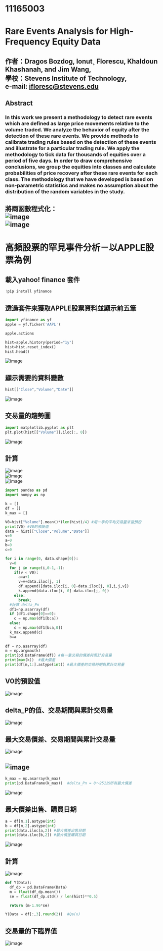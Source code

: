 # 11165003 #
# Rare Events Analysis for High-Frequency Equity Data #

## 作者：Dragos Bozdog, Ionut¸ Florescu, Khaldoun Khashanah, and Jim Wang,<br/>學校：Stevens Institute of Technology,<br/>e-mail: ifloresc@stevens.edu ##

## Abstract ##

### In this work we present a methodology to detect rare events which are defined as large price movements relative to the volume traded. We analyze the behavior of equity after the detection of these rare events. We provide methods to calibrate trading rules based on the detection of these events and illustrate for a particular trading rule. We apply the methodology to tick data for thousands of equities over a period of five days. In order to draw comprehensive conclusions, we group the equities into classes and calculate probabilities of price recovery after these rare events for each class. The methodology that we have developed is based on non-parametric statistics and makes no assumption about the distribution of the random variables in the study. ###

## 將兩函數程式化：<br/>![image](https://user-images.githubusercontent.com/118785456/204456081-c6fa7456-35e8-4941-8128-7b798b084f77.png)<br/>![image](https://user-images.githubusercontent.com/118785456/204456185-7e215b9c-8f8f-40c6-82ff-8edd4a07e9f8.png) ##

# 高頻股票的罕見事件分析－以APPLE股票為例 #

## 載入yahoo! finance 套件
```python
!pip install yfinance
```
## 透過套件來獲取APPLE股票資料並顯示前五筆
```python
import yfinance as yf
apple = yf.Ticker('AAPL')

apple.actions

hist=apple.history(period="1y")
hist=hist.reset_index()
hist.head()
```
![image](https://user-images.githubusercontent.com/118785456/204454504-5be21f37-572e-42f0-8fc3-bfff6d6a1490.png)
## 顯示需要的資料變數
```python
hist[["Close","Volume","Date"]]
```
![image](https://user-images.githubusercontent.com/118785456/204454951-a878e25a-8910-4b14-a776-2c312a43a697.png)
## 交易量的趨勢圖
```python
import matplotlib.pyplot as plt
plt.plot(hist[["Volume"]].iloc[:, 0])
```
![image](https://user-images.githubusercontent.com/118785456/204455451-86bbadc4-4a5b-4e16-b96e-0afc016efbc0.png)
## 計算 ##
![image](https://user-images.githubusercontent.com/118785456/204457353-6b96adce-543c-4aa6-b8d4-5ad14b898ca0.png)<br/>![image](https://user-images.githubusercontent.com/118785456/204458298-ba3895b0-f5e6-4ecb-a1d9-f5d81ecac0e5.png)<br/>![image](https://user-images.githubusercontent.com/118785456/204462017-55df0386-2486-434c-aee9-314bb903645b.png)
```python
import pandas as pd
import numpy as np

k = []
df = []
k_max = []

V0=hist["Volume"].mean()*(len(hist)/4) #用一季的平均交易量來當預設
print(V0) #V0的預設值
data = hist[["Close","Volume","Date"]]
v=0
a=0
b=0
c=0

for i in range(0, data.shape[0]):
  v=0
  for j in range(i,0-1,-1):
    if(v < V0):
      a=a+1
      v=v+data.iloc[j, 1]
      df.append([data.iloc[i, 0]-data.iloc[j, 0],i,j,v])
      k.append(data.iloc[i, 0]-data.iloc[j, 0])
    else:
      break;
  #計算 delta_Pn
  df1=np.asarray(df)
  if (df1.shape[0]==0):
    c = np.max(df1[b:a])
  else:  
    c = np.max(df1[b:a,0])
  k_max.append(c)
  b=a
  
df = np.asarray(df)
m = np.argmax(k)
print(pd.DataFrame(df)) #每一筆交易的價差與累計交易量
print(max(k))  #最大價差
print(df[m,1:].astype(int)) #最大價差的交易時期與累計交易量
```
## V0的預設值
![image](https://user-images.githubusercontent.com/118785456/204459472-8b68d3a0-aad3-4ec0-b51c-cc48218d50c8.png)
## delta_P的值、交易期間與累計交易量
![image](https://user-images.githubusercontent.com/118785456/204460191-2cede98e-e74b-4277-aa34-9dca6b30e550.png)
## 最大交易價差、交易期間與累計交易量
![image](https://user-images.githubusercontent.com/118785456/204460552-b04836ee-21ac-400a-8aaf-cbd4103aba6c.png)
## ![image](https://user-images.githubusercontent.com/118785456/204456081-c6fa7456-35e8-4941-8128-7b798b084f77.png) ##
```python
k_max = np.asarray(k_max) 
print(pd.DataFrame(k_max))  #delta_Pn = 0～251的所有最大價差
```
![image](https://user-images.githubusercontent.com/118785456/204461203-0831eab0-3e3a-49ee-9fcc-37c7caf4076e.png)
## 最大價差出售、購買日期 ##
```python
a = df[m,1].astype(int)
b = df[m,2].astype(int)
print(data.iloc[a,2]) #最大價差出售日期
print(data.iloc[b,2]) #最大價差購買日期
```
![image](https://user-images.githubusercontent.com/118785456/204463466-686fc721-27e2-401b-b29b-267a79306ae7.png)
## 計算 ##
![image](https://user-images.githubusercontent.com/118785456/204456185-7e215b9c-8f8f-40c6-82ff-8edd4a07e9f8.png)
```python
def Y(Data):
  df_dp = pd.DataFrame(Data)
  m = float(df_dp.mean())
  se = float(df_dp.std() / len(hist)**0.5)

  return (m-1.96*se)

Y(Data = df[:,3].round(2))  #Qa(x)
```
## 交易量的下臨界值 ##
![image](https://user-images.githubusercontent.com/118785456/204464379-4c25924b-fd57-4597-8953-704299f406b5.png)


